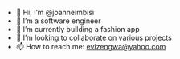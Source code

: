 - 👋 Hi, I’m @joanneimbisi
- 👀 I’m a software engineer
- 🌱 I’m currently building a fashion app
- 💞️ I’m looking to collaborate on various projects
- 📫 How to reach me: evizengwa@yahoo.com

<!---
joanneimbisi/joanneimbisi is a ✨ special ✨ repository because its `README.md` (this file) appears on your GitHub profile.
You can click the Preview link to take a look at your changes.
--->

